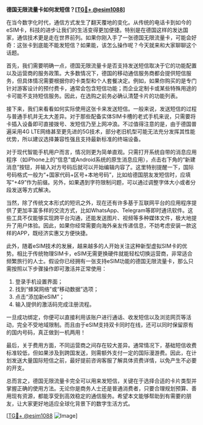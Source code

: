 **德国无限流量卡如何发短信？[[TG💪+ @esim1088](https://t.me/s/esim1088)]**

在当今数字化时代，通信方式发生了翻天覆地的变化。从传统的电话卡到如今的eSIM卡，科技的进步让我们的生活变得更加便捷。特别是在德国这样的发达国家，通信技术更是走在世界前列。如果你刚入手了一张德国无限流量卡，可能会好奇：这张卡到底能不能发短信？如果能，该怎么操作呢？今天就来和大家聊聊这个话题。

首先，我们需要明确一点，德国无限流量卡是否支持发送短信取决于它的功能配置以及运营商的服务政策。大多数情况下，德国的移动通信服务商都会提供短信服务，但具体情况需要根据你的卡类型和个人套餐决定。例如，如果你购买的是专门针对游客设计的预付费卡，通常会包含短信功能；而企业定制卡或某些特殊用途的卡可能不支持短信服务。因此，在选购之前务必确认清楚卡片的功能列表。

接下来，我们来看看如何实际使用这张卡来发送短信。一般来说，发送短信的过程与普通手机并无太大差异。对于那些配备实体SIM卡槽的老式手机来说，只需要将卡插入设备即可直接拨号、发短信乃至上网冲浪。不过值得注意的是，由于德国普遍采用4G LTE网络甚至更先进的5G技术，部分老旧机型可能无法充分发挥其性能优势，所以建议选择兼容性强且支持最新标准的终端设备。

对于现代智能手机用户而言，情况则更为简单直观。只需打开系统自带的消息应用程序（如iPhone上的“信息”或Android系统的原生消息应用），点击右下角的“新建消息”按钮，并输入对方号码后就可以开始编辑内容了。这里特别提醒一下，国际号码格式一般为“+国家代码+区号+本地号码”，比如给德国朋友发短信时，应填写“+49”作为前缀。另外，如果遇到字符限制问题，可以通过调整字体大小或者分段发送等方式解决。

当然，除了传统文本形式的短讯之外，现在还有许多基于互联网平台的应用程序提供了更加丰富多样的交流方式，比如WhatsApp、Telegram等即时通讯软件。这些工具不仅能够实现跨平台沟通，还能发送图片、视频等多种媒体文件，极大地提升了用户体验。因此，如果你经常需要向海外亲友传递信息，不妨考虑安装一款这样的APP，既经济实惠又方便快捷。

此外，随着eSIM技术的发展，越来越多的人开始关注这种新型虚拟SIM卡的优势。相比于传统物理SIM卡，eSIM无需更换硬件就能轻松切换运营商，非常适合频繁旅行的人士。假设你已经拥有一张支持eSIM功能的德国无限流量卡，那么只需按照以下步骤操作即可激活并正常使用：

1. 登录手机设置界面；
2. 找到“蜂窝网络”或“移动数据”选项；
3. 点击“添加新eSIM”；
4. 输入提供的激活码完成注册流程。

一旦成功绑定，你便可以直接利用该账户进行通话、收发短信以及浏览网页等活动，完全不受地域限制。而且由于eSIM支持双卡同时在线，还可以同时保留原有的国内号码，真正做到一机两用！

最后，关于费用方面，不同运营商之间存在较大差异。通常情况下，基础短信收费标准较低，但如果涉及到跨国发送，则需额外支付一定的国际漫游费。因此，在计划发送大量国际短信之前，最好提前咨询客服了解具体资费详情，以免产生不必要的开支。

总而言之，德国无限流量卡完全可以用来发短信，关键在于选择合适的卡片类型并掌握正确的使用方法。无论你是商务人士还是普通消费者，只要合理规划预算、善用现有资源，都能享受到高效稳定的通信服务。希望本文能够帮助到有需要的朋友，让大家更好地适应全球化背景下的数字生活方式。

[[TG💪+ @esim1088](https://t.me/s/esim1088) ![Image](https://i.postimg.cc/4NQfJmqS/Snipaste-2025-05-13-00-14-12.png)]